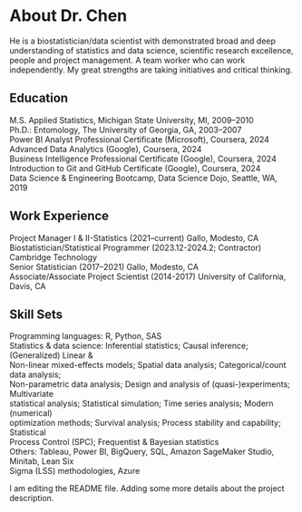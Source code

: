 # About Dr. Chen
He is a biostatistician/data scientist with demonstrated broad and deep understanding of statistics and data science, scientific research excellence, people and project management. A team worker who can work independently. My great strengths are taking initiatives and critical thinking.

## Education
M.S. Applied Statistics, Michigan State University, MI, 2009–2010  
Ph.D.: Entomology, The University of Georgia, GA, 2003–2007    
Power BI Analyst Professional Certificate (Microsoft), Coursera, 2024   
Advanced Data Analytics (Google), Coursera, 2024  
Business Intelligence Professional Certificate (Google), Coursera, 2024   
Introduction to Git and GitHub Certificate (Google), Coursera, 2024  
Data Science & Engineering Bootcamp, Data Science Dojo, Seattle, WA, 2019  

## Work Experience
Project Manager I & II-Statistics (2021–current)                         Gallo, Modesto, CA  
Biostatistician/Statistical Programmer (2023.12-2024.2; Contractor)    Cambridge Technology   
Senior Statistician (2017–2021)                                          Gallo, Modesto, CA  
Associate/Associate Project Scientist (2014-2017)       University of California, Davis, CA  


## Skill Sets
Programming languages: R, Python, SAS  
Statistics & data science: Inferential statistics; Causal inference; (Generalized) Linear &   
        Non-linear mixed-effects models; Spatial data analysis; Categorical/count data analysis;                      
        Non-parametric data analysis; Design and analysis of (quasi-)experiments; Multivariate                         
        statistical analysis; Statistical simulation; Time series analysis; Modern (numerical)                  
        optimization methods; Survival analysis; Process stability and capability; Statistical    
        Process Control (SPC); Frequentist & Bayesian statistics  
Others: Tableau, Power BI, BigQuery, SQL, Amazon SageMaker Studio, Minitab, Lean Six   
        Sigma (LSS) methodologies, Azure  


I am editing the README file. Adding some more details about the project description.
